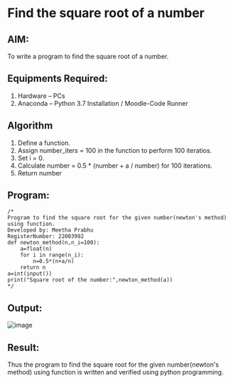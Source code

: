 # Find the square root of a number

## AIM:
To write a program to find the square root of a number.

## Equipments Required:
1. Hardware – PCs
2. Anaconda – Python 3.7 Installation / Moodle-Code Runner

## Algorithm
1. Define a function.
2. Assign number_iters = 100 in the function to perform 100 iteratios.
3. Set i = 0.
4. Calculate  number = 0.5 * (number + a / number) for 100 iterations.
5. Return number

## Program:
```
/*
Program to find the square root for the given number(newton's method) using function.
Developed by: Meetha Prabhu
RegisterNumber: 22003992
def newton_method(n,n_i=100):
    a=float(n)
    for i in range(n_i):
        n=0.5*(n+a/n)
    return n
a=int(input())
print("Square root of the number:",newton_method(a))
*/
```
## Output:
![image](https://user-images.githubusercontent.com/119401038/234226064-c5635ac0-fd70-47b8-a84e-c827ca1419ad.png)
## Result:
Thus the program to find the square root for the given number(newton's method) using function is written and verified using python programming.
